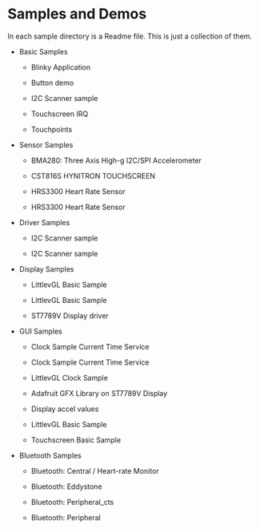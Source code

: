 # Samples and Demos

In each sample directory is a Readme file.
This is just a collection of them.


* Basic Samples


    * Blinky Application


    * Button demo


    * I2C Scanner sample


    * Touchscreen IRQ


    * Touchpoints


* Sensor Samples


    * BMA280: Three Axis High-g I2C/SPI Accelerometer


    * CST816S HYNITRON TOUCHSCREEN


    * HRS3300 Heart Rate Sensor


    * HRS3300 Heart Rate Sensor


* Driver Samples


    * I2C Scanner sample


    * I2C Scanner sample


* Display Samples


    * LittlevGL Basic Sample


    * LittlevGL Basic Sample


    * ST7789V Display driver


* GUI Samples


    * Clock Sample Current Time Service


    * Clock Sample Current Time Service


    * LittlevGL Clock Sample


    * Adafruit GFX Library on ST7789V Display


    * Display accel values


    * LittlevGL Basic Sample


    * Touchscreen Basic Sample


* Bluetooth Samples


    * Bluetooth: Central / Heart-rate Monitor


    * Bluetooth: Eddystone


    * Bluetooth: Peripheral_cts


    * Bluetooth: Peripheral


<!-- comment
To add a new sample document, please use the template available under
``doc/templates/sample.tmpl`` -->
